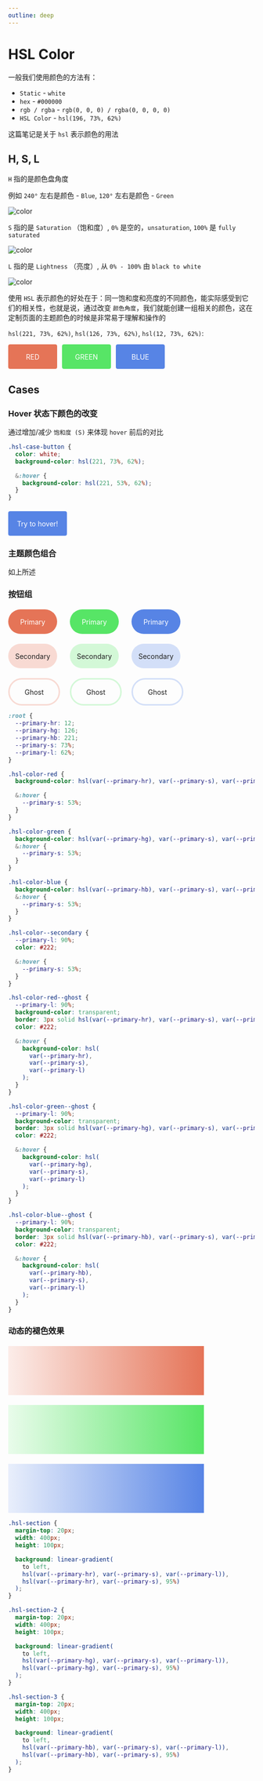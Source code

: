 ```yaml
---
outline: deep
---
```


# HSL Color

一般我们使用颜色的方法有：

- `Static` - `white`
- `hex` - `#000000`
- `rgb / rgba` - `rgb(0, 0, 0) / rgba(0, 0, 0, 0)`
- `HSL Color` - `hsl(196, 73%, 62%)`

这篇笔记是关于 `hsl` 表示颜色的用法

## H, S, L

`H` 指的是颜色盘角度

例如 `240°` 左右是颜色 - `Blue`, `120°` 左右是颜色 - `Green`

![color](/images/2-hsl-colors-css.avif)

`S` 指的是 `Saturation` （饱和度）, `0%` 是空的，`unsaturation`, `100%` 是 `fully saturated`

![color](/images/5-hsl-colors-css.avif)

`L` 指的是 `Lightness` （亮度）, 从 `0% - 100%` 由 `black to white`

![color](/images/6-hsl-colors-css.avif)

使用 `HSL` 表示颜色的好处在于：同一饱和度和亮度的不同颜色，能实际感受到它们的相关性，也就是说，通过改变 `颜色角度`，我们就能创建一组相关的颜色，这在定制页面的主题颜色的时候是非常易于理解和操作的

`hsl(221, 73%, 62%)`, `hsl(126, 73%, 62%)`, `hsl(12, 73%, 62%)`:

<div class="hsl-group">
  <div class="hsl-color-red hsl-group-item">RED</div>
  <div class="hsl-color-green hsl-group-item">GREEN</div>
  <div class="hsl-color-blue hsl-group-item">BLUE</div>
</div>

## Cases

### Hover 状态下颜色的改变

通过增加/减少 `饱和度 (S)` 来体现 `hover` 前后的对比

```scss
.hsl-case-button {
  color: white;
  background-color: hsl(221, 73%, 62%);

  &:hover {
    background-color: hsl(221, 53%, 62%);
  }
}
```

<div class="hsl-case-box">
  <div class="hsl-case-button">Try to hover!</div>
</div>

### 主题颜色组合

如上所述

### 按钮组

<div class="hsl-button-group">
  <div class="same-group-button">
    <div class="hsl-color-red hsl-group-item hsl-button-item">Primary</div>
    <div class="hsl-color-red hsl-color--secondary hsl-group-item hsl-button-item">Secondary</div>
    <div class="hsl-color-red hsl-color-red--ghost hsl-group-item hsl-button-item">Ghost</div>
  </div>
  <div class="same-group-button">
    <div class="hsl-color-green hsl-group-item hsl-button-item">Primary</div>
    <div class="hsl-color-green hsl-color--secondary hsl-group-item hsl-button-item">Secondary</div>
    <div class="hsl-color-red hsl-color-green--ghost hsl-group-item hsl-button-item">Ghost</div>
  </div>
  <div class="same-group-button">
    <div class="hsl-color-blue hsl-group-item hsl-button-item">Primary</div>
    <div class="hsl-color-blue hsl-color--secondary hsl-group-item hsl-button-item">Secondary</div>
    <div class="hsl-color-red hsl-color-blue--ghost hsl-group-item hsl-button-item">Ghost</div>
  </div>
</div>

```scss
:root {
  --primary-hr: 12;
  --primary-hg: 126;
  --primary-hb: 221;
  --primary-s: 73%;
  --primary-l: 62%;
}

.hsl-color-red {
  background-color: hsl(var(--primary-hr), var(--primary-s), var(--primary-l));

  &:hover {
    --primary-s: 53%;
  }
}

.hsl-color-green {
  background-color: hsl(var(--primary-hg), var(--primary-s), var(--primary-l));
  &:hover {
    --primary-s: 53%;
  }
}

.hsl-color-blue {
  background-color: hsl(var(--primary-hb), var(--primary-s), var(--primary-l));
  &:hover {
    --primary-s: 53%;
  }
}

.hsl-color--secondary {
  --primary-l: 90%;
  color: #222;

  &:hover {
    --primary-s: 53%;
  }
}

.hsl-color-red--ghost {
  --primary-l: 90%;
  background-color: transparent;
  border: 3px solid hsl(var(--primary-hr), var(--primary-s), var(--primary-l));
  color: #222;

  &:hover {
    background-color: hsl(
      var(--primary-hr),
      var(--primary-s),
      var(--primary-l)
    );
  }
}

.hsl-color-green--ghost {
  --primary-l: 90%;
  background-color: transparent;
  border: 3px solid hsl(var(--primary-hg), var(--primary-s), var(--primary-l));
  color: #222;

  &:hover {
    background-color: hsl(
      var(--primary-hg),
      var(--primary-s),
      var(--primary-l)
    );
  }
}

.hsl-color-blue--ghost {
  --primary-l: 90%;
  background-color: transparent;
  border: 3px solid hsl(var(--primary-hb), var(--primary-s), var(--primary-l));
  color: #222;

  &:hover {
    background-color: hsl(
      var(--primary-hb),
      var(--primary-s),
      var(--primary-l)
    );
  }
}
```

### 动态的褪色效果

<div class="hsl-section"></div>
<div class="hsl-section-2"></div>
<div class="hsl-section-3"></div>

```scss
.hsl-section {
  margin-top: 20px;
  width: 400px;
  height: 100px;

  background: linear-gradient(
    to left,
    hsl(var(--primary-hr), var(--primary-s), var(--primary-l)),
    hsl(var(--primary-hr), var(--primary-s), 95%)
  );
}

.hsl-section-2 {
  margin-top: 20px;
  width: 400px;
  height: 100px;

  background: linear-gradient(
    to left,
    hsl(var(--primary-hg), var(--primary-s), var(--primary-l)),
    hsl(var(--primary-hg), var(--primary-s), 95%)
  );
}

.hsl-section-3 {
  margin-top: 20px;
  width: 400px;
  height: 100px;

  background: linear-gradient(
    to left,
    hsl(var(--primary-hb), var(--primary-s), var(--primary-l)),
    hsl(var(--primary-hb), var(--primary-s), 95%)
  );
}
```

<style lang="scss">
.hsl-case-box {
  margin-top: 20px;
}

.hsl-case-button {
  width: 120px;
  height: 50px;
  color: white;
  border-radius: 4px;
  background-color: hsl(221, 73%, 62%);

  display: flex;
  align-items: center;
  justify-content: center;

  cursor: pointer;
  
  &:hover {
    background-color: hsl(221, 53%, 62%);
  }
}

.hsl-group {
  display: flex;
  column-gap: 10px;
}

.hsl-button-group {
  margin-top: 20px;
  display: flex;
  column-gap: 20px;
}

.hsl-group-item {
  display: flex;
  align-items: center;
  justify-content: center;

  color: white;
  width: 100px;
  height: 50px;

  border-radius: 4px;
}

.same-group-button {
  display: flex;
  flex-direction: column;
  row-gap: 20px;
}

.hsl-button-item {
  border-radius: 999px;
  cursor: pointer;
}

:root {
  --primary-hr: 12;
  --primary-hg: 126;
  --primary-hb: 221;
  --primary-s: 73%;
  --primary-l: 62%
}

.hsl-color-red {
  background-color: hsl(var(--primary-hr), var(--primary-s), var(--primary-l));
  &:hover {
    --primary-s: 53%;
  }
}
.hsl-color-green {
  background-color: hsl(var(--primary-hg), var(--primary-s), var(--primary-l));
  &:hover {
    --primary-s: 53%;
  }
}
.hsl-color-blue {
  background-color: hsl(var(--primary-hb), var(--primary-s), var(--primary-l));
  &:hover {
    --primary-s: 53%;
  }
}

.hsl-color--secondary {
  --primary-l: 90%;

  color: #222;

  &:hover {
    --primary-s: 53%;
  }
}
.hsl-color-red--ghost {
  --primary-l: 90%;
  background-color: transparent;
  border: 3px solid hsl(var(--primary-hr), var(--primary-s), var(--primary-l));
  color: #222;

  &:hover {
    background-color: hsl(var(--primary-hr), var(--primary-s), var(--primary-l));
  }
}
.hsl-color-green--ghost {
  --primary-l: 90%;
  background-color: transparent;
  border: 3px solid hsl(var(--primary-hg), var(--primary-s), var(--primary-l));
  color: #222;

  &:hover {
    background-color: hsl(var(--primary-hg), var(--primary-s), var(--primary-l));
  }
}
.hsl-color-blue--ghost {
  --primary-l: 90%;
  background-color: transparent;
  border: 3px solid hsl(var(--primary-hb), var(--primary-s), var(--primary-l));
  color: #222;

  &:hover {
    background-color: hsl(var(--primary-hb), var(--primary-s), var(--primary-l));
  }
}

.hsl-section {
  margin-top: 20px;
  width: 400px;
  height: 100px;
  
  background: 
    linear-gradient(to left, hsl(var(--primary-hr), var(--primary-s), var(--primary-l)), hsl(var(--primary-hr), var(--primary-s), 95%));
}

.hsl-section-2 {
  margin-top: 20px;
  width: 400px;
  height: 100px;
  
  background: 
    linear-gradient(to left, hsl(var(--primary-hg), var(--primary-s), var(--primary-l)), hsl(var(--primary-hg), var(--primary-s), 95%));
}

.hsl-section-3 {
  margin-top: 20px;
  width: 400px;
  height: 100px;
  
  background: 
    linear-gradient(to left, hsl(var(--primary-hb), var(--primary-s), var(--primary-l)), hsl(var(--primary-hb), var(--primary-s), 95%));
}
</style>
